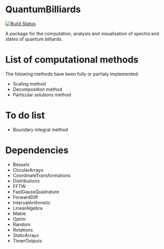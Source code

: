 # QuantumBilliards

[![Build Status](https://github.com/clozej/QuantumBilliards.jl/actions/workflows/CI.yml/badge.svg?branch=main)](https://github.com/clozej/QuantumBilliards.jl/actions/workflows/CI.yml?query=branch%3Amain)

A package for the computation, analysis and visualisation of spectra and states of quantum billiards. 

# List of computational methods
The folowing methods have been fully or partialy implemented:
- Scaling method 
- Decomposition method
- Particular solutions method
# To do list
- Boundary integral method
# Dependencies
- Bessels
- CircularArrays
- CoordinateTransformations
- Distributions
- FFTW 
- FastGaussQuadrature
- ForwardDiff
- IntervalArithmetic
- LinearAlgebra
- Makie
- Optim
- Random
- Rotations
- StaticArrays
- TimerOutputs